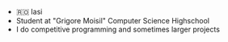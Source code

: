 - 🇷🇴 Iasi
- Student at "Grigore Moisil" Computer Science Highschool
- I do competitive programming and sometimes larger projects
<!---
stefan-nica24/stefan-nica24 is a ✨ special ✨ repository because its `README.md` (this file) appears on your GitHub profile.
You can click the Preview link to take a look at your changes.
--->
